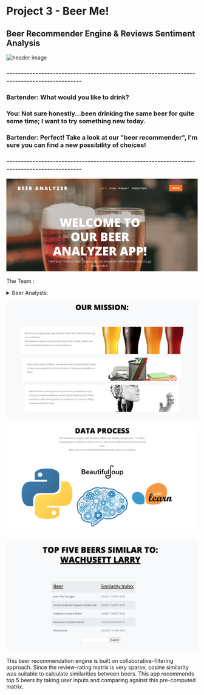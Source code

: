 # Project 3 - Beer Me!

## Beer Recommender Engine & Reviews Sentiment Analysis 

![header image](https://anigamers.com/uploads/entries/Bartender2_20150404224430.jpg)
### -------------------------------------------------------------------------------------------
### Bartender: What would you like to drink?
### You: Not sure honestly...been drinking the same beer for quite some time; I want to try something new today.
### Bartender: Perfect! Take a look at our "beer recommender", I'm sure you can find a new possibility of choices!
### -------------------------------------------------------------------------------------------

![header image](/beer/readme_images/welcome_page.png)

The Team : <details>
           <summary>Beer Analysts: </summary>
           <p> </p>
           <p> :small_orange_diamond: Christine Mazur</p>
           <p> :small_orange_diamond: Elie Hakim</p>
           <p> :small_orange_diamond: Jean Pino</p>
           <p> :small_orange_diamond: Jonathan Rinko</p>
           <p> :small_orange_diamond: Miguel Patxot</p>
           <p> :small_orange_diamond: Nida Hussain</p>
         </details>


![header image](/beer/readme_images/our_mission_.png)

![header image](/beer/readme_images/data_process.png)

![header image](/beer/readme_images/ml_engine.png)

This beer recommendation engine is built on collaborative-filtering approach. Since the review-rating matrix is very sparse, cosine similarity was suitable to calculate similarities between beers. This app recommends top 5 beers by taking user inputs and comparing against this pre-computed matrix.
